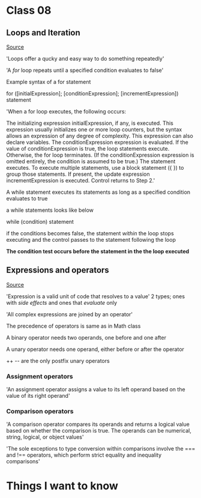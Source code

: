 # Class 08

## Loops and Iteration

[Source](https://developer.mozilla.org/en-US/docs/Web/JavaScript/Guide/Loops_and_iteration)

'Loops offer a qucky and easy way to do something repeatedly'

'A *for* loop repeats until a specified condition evaluates to false'

Example syntax of a for statement

for ([initialExpression]; [conditionExpression]; [incrementExpression])
  statement

'When a for loop executes, the following occurs:

The initializing expression initialExpression, if any, is executed. This expression usually initializes one or more loop counters, but the syntax allows an expression of any degree of complexity. This expression can also declare variables.
The conditionExpression expression is evaluated. If the value of conditionExpression is true, the loop statements execute. Otherwise, the for loop terminates. (If the conditionExpression expression is omitted entirely, the condition is assumed to be true.)
The statement executes. To execute multiple statements, use a block statement ({ }) to group those statements.
If present, the update expression incrementExpression is executed.
Control returns to Step 2.'

A while statement executes its statements as long as a specified condition evaluates to true

a while statements looks like below

while (condition)
    statement

if the conditions becomes false, the statement *within* the loop stops executing and the control passes to the statement following the loop

**The condition test occurs before the statement in the the loop executed**


## Expressions and operators

[Source](https://developer.mozilla.org/en-US/docs/Web/JavaScript/Guide/Expressions_and_Operators)

'Expression is a valid unit of code that resolves to a value'
2 types; ones with *side effects* and ones that *evaluate* only

'All complex expressions are joined by an operator'

The precedence of operators is same as in Math class

A binary operator needs two operands, one before and one after

A unary operator needs one operand, either before or after the operator

++ -- are the only postfix unary operators

### Assignment operators

'An assignment operator assigns a value to its left operand based on the value of its right operand'

### Comparison operators

'A comparison operator compares its operands and returns a logical value based on whether the comparison is true. The operands can be numerical, string, logical, or object values'

'The sole exceptions to type conversion within comparisons involve the === and !== operators, which perform strict equality and inequality comparisons'

# Things I want to know

